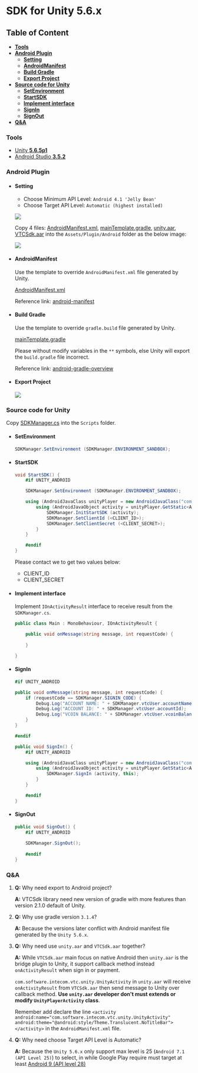 # **SDK for Unity 5.6.x**

## **Table of Content**
* [**Tools**](#Tools)
* [**Android Plugin**](#Android-Plugin)
    * [**Setting**](#Setting)
    * [**AndroidManifest**](#AndroidManifest)
    * [**Build Gradle**](#Build-Gradle)
    * [**Export Project**](#Export-Project)
* [**Source code for Unity**](#Source-code-for-Unity)
    * [**SetEnvironment**](#SetEnvironment)
    * [**StartSDK**](#StartSDK)
    * [**Implement interface**](#Implement-interface)
    * [**SignIn**](#SignIn)
    * [**SignOut**](#SignOut)
* [**Q&A**](#Q&A)

### **Tools**

* [Unity **5.6.5p1**](https://unity3d.com/unity/qa/patch-releases/5.6.5p1)
* [Android Studio **3.5.2**](https://developer.android.com/studio)

### **Android Plugin**

* #### **Setting**

    * Choose Minimum API Level: `Android 4.1 'Jelly Bean'`
    * Choose Target API Level: `Automatic (highest installed)`

    ![](Identification.png)

    Copy 4 files: [AndroidManifest.xml](./sdkdemo/Assets/Plugins/Android/AndroidManifest.xml), [mainTemplate.gradle](./sdkdemo/Assets/Plugins/Android/mainTemplate.gradle), [unity.aar](./sdkdemo/Assets/Plugins/Android/unity.aar), [VTCSdk.aar](./sdkdemo/Assets/Plugins/Android/VTCSdk.aar) into the `Assets/Plugin/Android` folder as the below image:

    ![](./plugin-android.png)

* #### **AndroidManifest**

    Use the template to override `AndroidManifest.xml` file generated by Unity.

    [AndroidManifest.xml](./sdkdemo/Assets/Plugins/Android/AndroidManifest.xml)

    Reference link: [android-manifest](https://docs.unity3d.com/560/Documentation/Manual/android-manifest.html)

* #### **Build Gradle**

    Use the template to override `gradle.build` file generated by Unity.

    [mainTemplate.gradle](./sdkdemo/Assets/Plugins/Android/mainTemplate.gradle)

    Please without modify variables in the `**` symbols, else Unity will export the `build.gradle` file incorrect.

    Reference link: [android-gradle-overview](https://docs.unity3d.com/560/Documentation/Manual/android-gradle-overview.html)

* #### **Export Project**

    ![](./gradle.png)

### **Source code for Unity**

Copy [SDKManager.cs](./sdkdemo/Assets/Scripts/SDKManager.cs) into the `Scripts` folder.

* #### **SetEnvironment**
    ```cs
    SDKManager.SetEnvironment (SDKManager.ENVIRONMENT_SANDBOX);
    ```

* #### **StartSDK**
    ```cs
    void StartSDK() {
        #if UNITY_ANDROID

        SDKManager.SetEnvironment (SDKManager.ENVIRONMENT_SANDBOX);

        using (AndroidJavaClass unityPlayer = new AndroidJavaClass("com.unity3d.player.UnityPlayer")) {
            using (AndroidJavaObject activity = unityPlayer.GetStatic<AndroidJavaObject>("currentActivity")) {
                SDKManager.InitStartSDK (activity);
                SDKManager.SetClientId (<CLIENT_ID>);
                SDKManager.SetClientSecret (<CLIENT_SECRET>);
            }
        }

        #endif
    }
    ```

    Please contact we to get two values below:
    * CLIENT_ID
    * CLIENT_SECRET

* #### **Implement interface**

    Implement `IOnActivityResult` interface to receive result from the `SDKManager.cs`.

    ```csharp
    public class Main : MonoBehaviour, IOnActivityResult {

        public void onMessage(string message, int requestCode) {
            
        }

    }
    ```

* #### **SignIn**
    ```csharp
    #if UNITY_ANDROID

    public void onMessage(string message, int requestCode) {
        if (requestCode == SDKManager.SIGNIN_CODE) {
            Debug.Log("ACCOUNT NAME: " + SDKManager.vtcUser.accountName);
            Debug.Log("ACCOUNT ID: " + SDKManager.vtcUser.accountId);
            Debug.Log("VCOIN BALANCE: " + SDKManager.vtcUser.vcoinBalance);
        }
    }

    #endif

    public void SignIn() {
        #if UNITY_ANDROID

        using (AndroidJavaClass unityPlayer = new AndroidJavaClass("com.unity3d.player.UnityPlayer")) {
            using (AndroidJavaObject activity = unityPlayer.GetStatic<AndroidJavaObject>("currentActivity")) {
                SDKManager.SignIn (activity, this);
            }
        }

        #endif
    }
    ```

* #### **SignOut**
    ```csharp
    public void SignOut() {
        #if UNITY_ANDROID
        
        SDKManager.SignOut();		
        
        #endif
    }
    ```

### **Q&A**

1. **Q:** Why need export to Android project?

    **A:** VTCSdk library need new version of gradle with more features than version 2.1.0 default of Unity.

2. **Q:** Why use gradle version `3.1.4`?
    
    **A:** Because the versions later conflict with Android manifest file generated by the `Unity 5.6.x`.

3. **Q:** Why need use `unity.aar` and `VTCSdk.aar` together?
    
    **A:** While `VTCSdk.aar` main focus on native Android then `unity.aar` is the bridge plugin to Unity, it support callback method instead `onActivityResult` when sign in or payment.
    
    `com.software.intecom.vtc.unity.UnityActivity` in `unity.aar` will receive `onActivityResult` from `VTCSdk.aar` then send message to Unity over callback method. **Use `unity.aar` developer don't must extends or modify `UnityPlayerActivity` class**.

    Remember add declare the line `<activity android:name="com.software.intecom.vtc.unity.UnityActivity" android:theme="@android:style/Theme.Translucent.NoTitleBar"></activity>` in the `AndroidManifest.xml` file.

4. **Q:** Why need choose Target API Level is Automatic?

    **A:** Because the `Unity 5.6.x` only support max level is 25 (`Android 7.1 (API Level 25)`) to select, in while Google Play require must target at least [Android 9 (API level 28)](https://developer.android.com/distribute/best-practices/develop/target-sdk)
